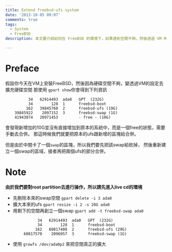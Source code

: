 ```yaml
---
title: Extend freebsd-ufs system
date: '2013-10-05 09:07'
comments: true
tags:
  - System
  - FreeBSD
description: 本文要介紹如何在 FreeBSD 的環境下，如果遇到空間不夠，然後透過 VM Manager 的方式去擴充一顆硬碟空間時，要如何將該硬碟空間跟本來的硬碟空間給合併成一個更大的儲存空間來使用。這個情境我個人還滿長遇到的，因為有時候透過 VM 去創立系統時，一開始沒有想到可能會使用到的空間大小，結果使用後硬碟馬上就空間不足了。雖然可以透過 VM 的管理方式擴充舊有的硬碟空間大小。本文針對這部分筆記一下使用的指令以及概念。

---
```


# Preface
假設你今天在VM上安裝FreeBSD，然後因為硬碟空間不夠，變透過VM的設定去擴充硬碟空間
那使用 `gpart show`你會得到下列資訊
```
          34   62914493  ada0   GPT  (232G)
          34        128  1      freebsd-boot
         162   39845760  2      freebsd-ufs (19G)
    39845922    2097152  3      freebsd-swap (1G)
    41943074   20971453         - free - (10G)
```

會發現新增加的10G並沒有直接增加到原本的系統中，而是一個free的狀態，需要手動去合併。
那這時候我們就要把原本的ufs跟新增的區塊給合併。

但是由於中間卡了一個`swap`的區塊，所以我們要先把該swap給砍掉，
然後重新建立一個swap的區域，接者再把兩個ufs的部分合併。

# Note
**由於我們要對root partition去進行操作，所以請先進入live cd的環境**

- 先刪除本來的swap空間 `gpart delete -i 3 ada0`
- 擴大本來的ufs `gpart resize -i 2 -s 20G ada0`
- 用剩下的空間再創立一個swap `gpart add -t freebsd-swap ada0`
```
              34   62914493  ada0   GPT  (232G)
              34        128  1      freebsd-boot
             162   60817408  2      freebsd-ufs (29G)
        60817570    2096957  3      freebsd-swap (1G)
```
- 使用 `growfs /dev/ada0p2` 來把空間真正的擴大
